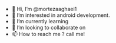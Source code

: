 - 👋 Hi, I’m @mortezaaghaei1
- 👀 I’m interested in android development.
- 🌱 I’m currently learning 
- 💞️ I’m looking to collaborate on 
- 📫 How to reach me ? call me!

<!---
mortezaaghaei1/mortezaaghaei1 is a ✨ special ✨ repository because its `README.md` (this file) appears on your GitHub profile.
You can click the Preview link to take a look at your changes.
--->
